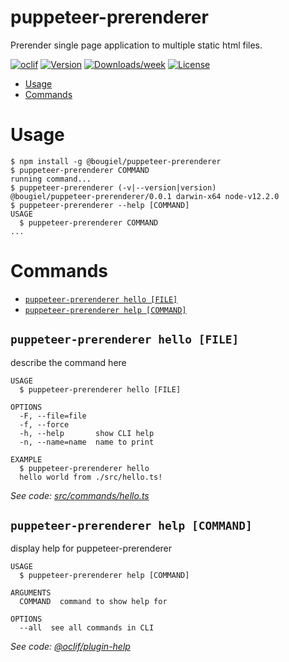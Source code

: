 puppeteer-prerenderer
=====================

Prerender single page application to multiple static html files.

[![oclif](https://img.shields.io/badge/cli-oclif-brightgreen.svg)](https://oclif.io)
[![Version](https://img.shields.io/npm/v/puppeteer-prerenderer.svg)](https://npmjs.org/package/puppeteer-prerenderer)
[![Downloads/week](https://img.shields.io/npm/dw/puppeteer-prerenderer.svg)](https://npmjs.org/package/puppeteer-prerenderer)
[![License](https://img.shields.io/npm/l/puppeteer-prerenderer.svg)](https://github.com/bougieL/puppeteer-prerenderer/blob/master/package.json)

<!-- toc -->
* [Usage](#usage)
* [Commands](#commands)
<!-- tocstop -->
# Usage
<!-- usage -->
```sh-session
$ npm install -g @bougiel/puppeteer-prerenderer
$ puppeteer-prerenderer COMMAND
running command...
$ puppeteer-prerenderer (-v|--version|version)
@bougiel/puppeteer-prerenderer/0.0.1 darwin-x64 node-v12.2.0
$ puppeteer-prerenderer --help [COMMAND]
USAGE
  $ puppeteer-prerenderer COMMAND
...
```
<!-- usagestop -->
# Commands
<!-- commands -->
* [`puppeteer-prerenderer hello [FILE]`](#puppeteer-prerenderer-hello-file)
* [`puppeteer-prerenderer help [COMMAND]`](#puppeteer-prerenderer-help-command)

## `puppeteer-prerenderer hello [FILE]`

describe the command here

```
USAGE
  $ puppeteer-prerenderer hello [FILE]

OPTIONS
  -F, --file=file
  -f, --force
  -h, --help       show CLI help
  -n, --name=name  name to print

EXAMPLE
  $ puppeteer-prerenderer hello
  hello world from ./src/hello.ts!
```

_See code: [src/commands/hello.ts](https://github.com/bougieL/puppeteer-prerenderer/blob/v0.0.1/src/commands/hello.ts)_

## `puppeteer-prerenderer help [COMMAND]`

display help for puppeteer-prerenderer

```
USAGE
  $ puppeteer-prerenderer help [COMMAND]

ARGUMENTS
  COMMAND  command to show help for

OPTIONS
  --all  see all commands in CLI
```

_See code: [@oclif/plugin-help](https://github.com/oclif/plugin-help/blob/v2.1.6/src/commands/help.ts)_
<!-- commandsstop -->
